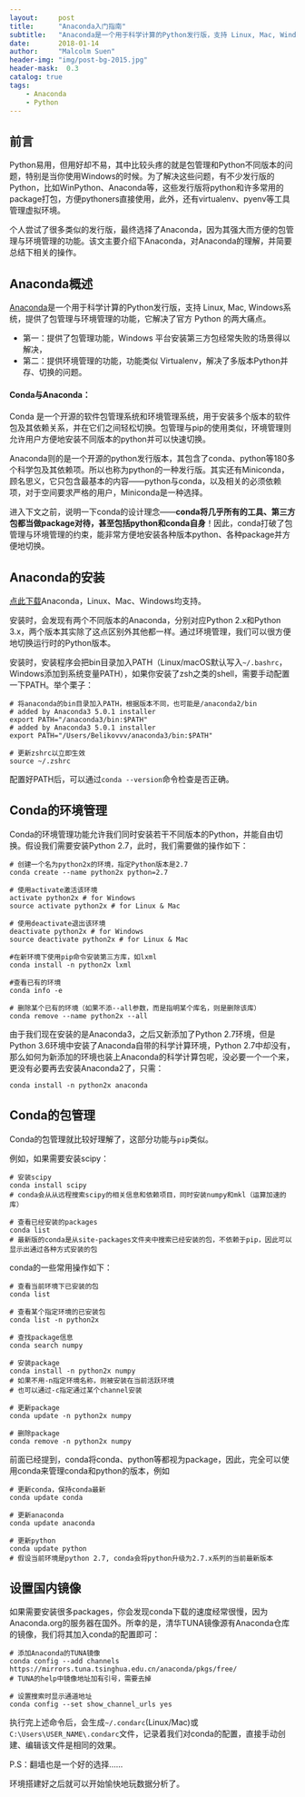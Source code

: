```yaml
---
layout:     post
title:      "Anaconda入门指南"
subtitle:   "Anaconda是一个用于科学计算的Python发行版，支持 Linux, Mac, Windows系统，提供了包管理与环境管理的功能。"
date:       2018-01-14
author:     "Malcolm Suen"
header-img: "img/post-bg-2015.jpg"
header-mask:  0.3
catalog: true
tags:
    - Anaconda
    - Python
---
```


## 前言

Python易用，但用好却不易，其中比较头疼的就是包管理和Python不同版本的问题，特别是当你使用Windows的时候。为了解决这些问题，有不少发行版的Python，比如WinPython、Anaconda等，这些发行版将python和许多常用的package打包，方便pythoners直接使用，此外，还有virtualenv、pyenv等工具管理虚拟环境。

个人尝试了很多类似的发行版，最终选择了Anaconda，因为其强大而方便的包管理与环境管理的功能。该文主要介绍下Anaconda，对Anaconda的理解，并简要总结下相关的操作。

## Anaconda概述

[Anaconda](https://www.anaconda.com/what-is-anaconda/)是一个用于科学计算的Python发行版，支持 Linux, Mac, Windows系统，提供了包管理与环境管理的功能，它解决了官方 Python 的两大痛点。

- 第一：提供了包管理功能，Windows 平台安装第三方包经常失败的场景得以解决，
- 第二：提供环境管理的功能，功能类似 Virtualenv，解决了多版本Python并存、切换的问题。

#### Conda与Anaconda：

Conda 是一个开源的软件包管理系统和环境管理系统，用于安装多个版本的软件包及其依赖关系，并在它们之间轻松切换。包管理与pip的使用类似，环境管理则允许用户方便地安装不同版本的python并可以快速切换。

Anaconda则的是一个开源的python发行版本，其包含了conda、python等180多个科学包及其依赖项。所以也称为python的一种发行版。其实还有Miniconda，顾名思义，它只包含最基本的内容——python与conda，以及相关的必须依赖项，对于空间要求严格的用户，Miniconda是一种选择。

进入下文之前，说明一下conda的设计理念——**conda将几乎所有的工具、第三方包都当做package对待，甚至包括python和conda自身**！因此，conda打破了包管理与环境管理的约束，能非常方便地安装各种版本python、各种package并方便地切换。

## Anaconda的安装

[点此下载](https://www.anaconda.com/download/)Anaconda，Linux、Mac、Windows均支持。

安装时，会发现有两个不同版本的Anaconda，分别对应Python 2.x和Python 3.x，两个版本其实除了这点区别外其他都一样。通过环境管理，我们可以很方便地切换运行时的Python版本。

安装时，安装程序会把bin目录加入PATH（Linux/macOS默认写入`~/.bashrc`，Windows添加到系统变量PATH），如果你安装了zsh之类的shell，需要手动配置一下PATH。举个栗子：

```
# 将anaconda的bin目录加入PATH，根据版本不同，也可能是/anaconda2/bin
# added by Anaconda3 5.0.1 installer
export PATH="/anaconda3/bin:$PATH"
# added by Anaconda3 5.0.1 installer
export PATH="/Users/Belikovvv/anaconda3/bin:$PATH"

# 更新zshrc以立即生效
source ~/.zshrc
```

配置好PATH后，可以通过`conda --version`命令检查是否正确。

## Conda的环境管理

Conda的环境管理功能允许我们同时安装若干不同版本的Python，并能自由切换。假设我们需要安装Python 2.7，此时，我们需要做的操作如下：

```
# 创建一个名为python2x的环境，指定Python版本是2.7
conda create --name python2x python=2.7

# 使用activate激活该环境
activate python2x # for Windows
source activate python2x # for Linux & Mac

# 使用deactivate退出该环境
deactivate python2x # for Windows
source deactivate python2x # for Linux & Mac

#在新环境下使用pip命令安装第三方库，如lxml
conda install -n python2x lxml

#查看已有的环境
conda info -e

# 删除某个已有的环境（如果不添--all参数，而是指明某个库名，则是删除该库）
conda remove --name python2x --all

```

由于我们现在安装的是Anaconda3，之后又新添加了Python 2.7环境，但是Python 3.6环境中安装了Anaconda自带的科学计算环境，Python 2.7中却没有，那么如何为新添加的环境也装上Anaconda的科学计算包呢，没必要一个一个来，更没有必要再去安装Anaconda2了，只需：

```
conda install -n python2x anaconda
```

## Conda的包管理

Conda的包管理就比较好理解了，这部分功能与`pip`类似。

例如，如果需要安装scipy：

```
# 安装scipy
conda install scipy
# conda会从从远程搜索scipy的相关信息和依赖项目，同时安装numpy和mkl（运算加速的库）

# 查看已经安装的packages
conda list
# 最新版的conda是从site-packages文件夹中搜索已经安装的包，不依赖于pip，因此可以显示出通过各种方式安装的包

```

conda的一些常用操作如下：

```
# 查看当前环境下已安装的包
conda list

# 查看某个指定环境的已安装包
conda list -n python2x

# 查找package信息
conda search numpy

# 安装package
conda install -n python2x numpy
# 如果不用-n指定环境名称，则被安装在当前活跃环境
# 也可以通过-c指定通过某个channel安装

# 更新package
conda update -n python2x numpy

# 删除package
conda remove -n python2x numpy

```

前面已经提到，conda将conda、python等都视为package，因此，完全可以使用conda来管理conda和python的版本，例如

```
# 更新conda，保持conda最新
conda update conda

# 更新anaconda
conda update anaconda

# 更新python
conda update python
# 假设当前环境是python 2.7, conda会将python升级为2.7.x系列的当前最新版本

```

## 设置国内镜像

如果需要安装很多packages，你会发现conda下载的速度经常很慢，因为Anaconda.org的服务器在国外。所幸的是，清华TUNA镜像源有Anaconda仓库的镜像，我们将其加入conda的配置即可：

```
# 添加Anaconda的TUNA镜像
conda config --add channels https://mirrors.tuna.tsinghua.edu.cn/anaconda/pkgs/free/
# TUNA的help中镜像地址加有引号，需要去掉

# 设置搜索时显示通道地址
conda config --set show_channel_urls yes

```

执行完上述命令后，会生成`~/.condarc`(Linux/Mac)或`C:\Users\USER_NAME\.condarc`文件，记录着我们对conda的配置，直接手动创建、编辑该文件是相同的效果。

P.S：翻墙也是一个好的选择……

环境搭建好之后就可以开始愉快地玩数据分析了。
